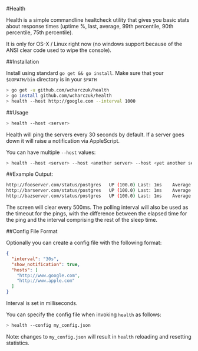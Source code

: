 #Health

Health is a simple commandline healtcheck utility that gives you basic stats about response times (uptime %, last, average, 99th percentile, 90th percentile, 75th percentile).

It is only for OS-X / Linux right now (no windows support because of the ANSI clear code used to wipe the console).

##Installation

Install using standard `go get && go install`. Make sure that your `$GOPATH/bin` directory is in your `$PATH`

```bash
> go get -u github.com/wcharczuk/health
> go install github.com/wcharczuk/health
> health --host http://google.com --interval 1000
```

##Usage

```bash
> health --host <server>
```

Health will ping the servers every 30 seconds by default. If a server goes down it will raise a notification via AppleScript. 

You can have multiple `--host` values:

```bash
> health --host <server> --host <another server> --host <yet another server>
```

##Example Output:

```bash
http://fooserver.com/status/postgres   UP (100.0) Last: 1ms    Average: 2ms    99th: 2ms     90th: 2ms    75th: 2ms
http://barserver.com/status/postgres   UP (100.0) Last: 1ms    Average: 2ms    99th: 3ms     90th: 2ms    75th: 2ms
http://bazserver.com/status/postgres   UP (100.0) Last: 1ms    Average: 2ms    99th: 4ms     90th: 2ms    75th: 1ms
```

The screen will clear every 500ms. The polling interval will also be used as the timeout for the pings, with the difference between the elapsed time for the ping and the interval comprising the rest of the sleep time.

##Config File Format

Optionally you can create a config file with the following format:

```json
{
  "interval": "30s",
  "show_notification": true,
  "hosts": [
    "http://www.google.com",
    "http://www.apple.com"
  ]
}
```

Interval is set in milliseconds. 

You can specify the config file when invoking `health` as follows:

```bash
> health --config my_config.json
```

Note: changes to `my_config.json` will result in `health` reloading and resetting statistics. 
